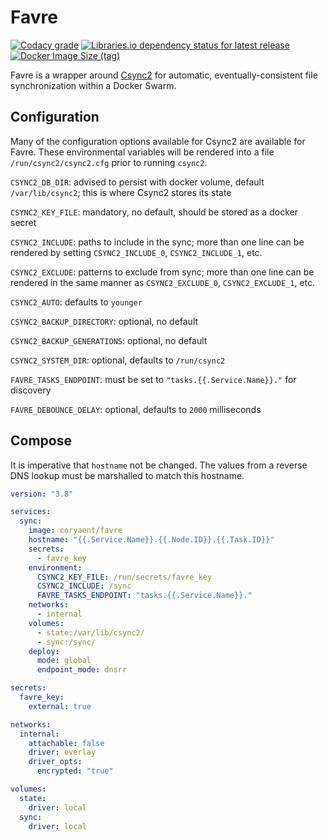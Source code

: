 # Favre
[![Codacy grade](https://img.shields.io/codacy/grade/8218e0ae989143c3b4c3cc6a75235756?style=flat-square)](https://app.codacy.com/gh/coryaent/favre/dashboard)
[![Libraries.io dependency status for latest release](https://img.shields.io/librariesio/release/github/coryaent/favre?style=flat-square)](https://libraries.io/github/coryaent/favre)
[![Docker Image Size (tag)](https://img.shields.io/docker/image-size/coryaent/favre/latest?style=flat-square)](https://hub.docker.com/r/stevecorya/favre)

Favre is a wrapper around [Csync2](https://github.com/LINBIT/csync2/blob/master/doc/csync2.adoc) for automatic, eventually-consistent file synchronization within a Docker Swarm.

## Configuration
Many of the configuration options available for Csync2 are available for Favre. These environmental variables will be rendered into a file `/run/csync2/csync2.cfg` prior to running `csync2`.

`CSYNC2_DB_DIR`: advised to persist with docker volume, default `/var/lib/csync2`; this is where Csync2 stores its state

`CSYNC2_KEY_FILE`: mandatory, no default, should be stored as a docker secret

`CSYNC2_INCLUDE`: paths to include in the sync; more than one line can be rendered by setting `CSYNC2_INCLUDE_0`, `CSYNC2_INCLUDE_1`, etc.

`CSYNC2_EXCLUDE`: patterns to exclude from sync; more than one line can be rendered in the same manner as `CSYNC2_EXCLUDE_0`, `CSYNC2_EXCLUDE_1`, etc.

`CSYNC2_AUTO`: defaults to `younger`

`CSYNC2_BACKUP_DIRECTORY`: optional, no default

`CSYNC2_BACKUP_GENERATIONS`: optional, no default

`CSYNC2_SYSTEM_DIR`: optional, defaults to `/run/csync2`

`FAVRE_TASKS_ENDPOINT`: must be set to `"tasks.{{.Service.Name}}."` for discovery

`FAVRE_DEBOUNCE_DELAY`: optional, defaults to `2000` milliseconds

## Compose
It is imperative that `hostname` not be changed. The values from a reverse DNS lookup must be marshalled to match this hostname.
```yaml
version: "3.8"

services:
  sync:
    image: coryaent/favre
    hostname: "{{.Service.Name}}.{{.Node.ID}}.{{.Task.ID}}"
    secrets:
      - favre_key
    environment:
      CSYNC2_KEY_FILE: /run/secrets/favre_key
      CSYNC2_INCLUDE: /sync
      FAVRE_TASKS_ENDPOINT: "tasks.{{.Service.Name}}."
    networks:
      - internal
    volumes:
      - state:/var/lib/csync2/
      - sync:/sync/
    deploy:
      mode: global
      endpoint_mode: dnsrr

secrets:
  favre_key:
    external: true

networks:
  internal:
    attachable: false
    driver: overlay
    driver_opts:
      encrypted: "true"

volumes:
  state:
    driver: local
  sync:
    driver: local
```
